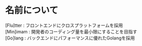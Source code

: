 # 名前について
[Flu]tter : フロントエンドにクロスプラットフォームを採用  
[Min]imam : 開発者のコーディング量を最小限にすることを目指す  
[Go]lang  : バックエンドにパフォーマンスに優れたGolangを採用
